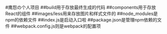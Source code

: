 #鹰怨の个人项目
##build用于存放最终生成的代码
##components用于存放React的组件
##images/less用来存放图片和样式文件的
##node_modules是npm的依赖文件
##index.js是启动入口啦
##package.json是管理npm依赖的文件
##webpack.config.js则是webpack的配置项